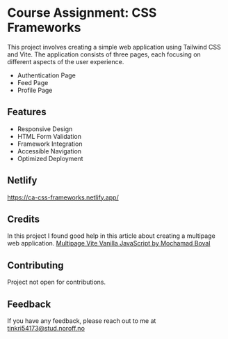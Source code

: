 # Course Assignment: CSS Frameworks 

This project involves creating a simple web application using Tailwind CSS and Vite. The application consists of three pages, each focusing on different aspects of the user experience. 
- Authentication Page
- Feed Page
- Profile Page

## Features

- Responsive Design
- HTML Form Validation
- Framework Integration
- Accessible Navigation
- Optimized Deployment

## Netlify

https://ca-css-frameworks.netlify.app/

## Credits

In this project I found good help in this article about creating a multipage web application.
[Multipage Vite Vanilla JavaScript by Mochamad Boval](https://dev.to/mochamadboval/multipage-vite-vanilla-javascript-3i0l)


## Contributing

Project not open for contributions.


## Feedback

If you have any feedback, please reach out to me at tinkri54173@stud.noroff.no